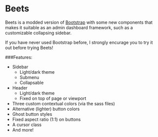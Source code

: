# Beets

Beets is a modded version of [Bootstrap](https://www.getbootstrap.com) with some new components that makes it suitable as an admin dashboard framework, such as a customizable collapsing sidebar.

If you have never used Bootstrap before, I strongly encurage you to try it out before trying Beets!

###Features:
* Sidebar
    * Light/dark theme
    * Submenu
    * Collapsable
* Header
    * Light/dark theme
    * Fixed on top of page or viewport
* Three custom contextual colors (via the sass files)
* Alternative (lighter) button colors
* Ghost button styles
* Fixed aspect ratio (1:1) on buttons
* A cursor class
* And more!